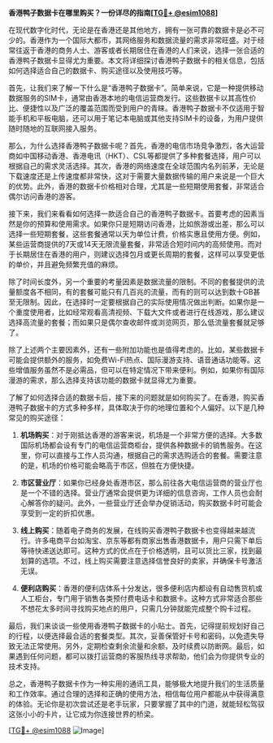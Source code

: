 **香港鸭子数据卡在哪里购买？一份详尽的指南[[TG💪+ @esim1088](https://t.me/s/esim1088)]**

在现代数字化时代，无论是在香港还是其他地方，拥有一张可靠的数据卡是必不可少的。香港作为一个国际大都市，其网络服务和数据流量的需求非常旺盛。对于经常往返于香港的商务人士、游客或者长期居住在香港的人们来说，选择一张合适的香港鸭子数据卡显得尤为重要。本文将详细探讨香港鸭子数据卡的相关信息，包括如何选择适合自己的数据卡、购买途径以及使用技巧等。

首先，让我们来了解一下什么是“香港鸭子数据卡”。简单来说，它是一种提供移动数据服务的SIM卡，通常由香港本地的电信运营商发行。这些数据卡以其高性价比、便捷性以及广泛的覆盖范围而受到用户的青睐。香港鸭子数据卡不仅适用于智能手机和平板电脑，还可以用于笔记本电脑或其他支持SIM卡的设备，为用户提供随时随地的互联网接入服务。

那么，为什么选择香港鸭子数据卡呢？首先，香港的电信市场竞争激烈，各大运营商如中国移动香港、香港电讯（HKT）、CSL等都提供了多种套餐选择，用户可以根据自己的需求灵活选择。其次，香港的网络速度在全球范围内名列前茅，无论是下载速度还是上传速度都非常快，这对于需要大量数据传输的用户来说是一个巨大的优势。此外，香港的数据卡价格相对合理，尤其是一些短期使用套餐，非常适合偶尔访问香港的游客。

接下来，我们来看看如何选择一款适合自己的香港鸭子数据卡。首要考虑的因素当然是你的预算和使用需求。如果你只是短期访问香港，比如旅游或出差，那么可以选择一些短期套餐，这些套餐通常以天为单位计费，价格实惠且使用方便。例如，某些运营商提供的7天或14天无限流量套餐，非常适合短时间内的高频使用。而对于长期居住在香港的用户，则建议选择包月或更长周期的套餐，这样可以享受更低的单价，并且避免频繁充值的麻烦。

除了时间长度外，另一个重要的考量因素是数据流量的限制。不同的套餐提供的流量额度各不相同，有的套餐可能只有几百兆的流量，而有的则可以达到数十GB甚至无限制。因此，在选择时一定要根据自己的实际使用情况做出判断。如果你是一个重度使用者，比如经常观看高清视频、下载大文件或者进行在线游戏，那么建议选择高流量的套餐；而如果只是偶尔查收邮件或浏览网页，那么低流量套餐就足够了。

除了上述两个主要因素外，还有一些附加功能也是值得考虑的。比如，某些数据卡可能会提供额外的服务，如免费Wi-Fi热点、国际漫游支持、语音通话功能等。这些增值服务虽然不是必需品，但可以在特定情况下带来便利。例如，如果你有国际漫游的需求，那么选择支持该功能的数据卡就显得尤为重要。

了解了如何选择合适的数据卡后，接下来的问题就是如何购买了。在香港，购买香港鸭子数据卡的方式多种多样，具体取决于你的地理位置和个人偏好。以下是几种常见的购买途径：

1. **机场购买**：对于刚抵达香港的游客来说，机场是一个非常方便的选择。大多数国际机场都会设有专门的电信运营商柜台，提供各种数据卡的销售服务。在这里，你可以直接与工作人员沟通，根据自己的需求选购适合的套餐。需要注意的是，机场的价格可能会略高于市区，但胜在方便快捷。

2. **市区营业厅**：如果你已经身处香港市区，那么前往各大电信运营商的营业厅也是一个不错的选择。营业厅通常会提供更为详细的信息咨询，工作人员也会耐心解答你的疑问。此外，一些营业厅还会举办促销活动，购买数据卡时可能会享受到一定的折扣优惠。

3. **线上购买**：随着电子商务的发展，在线购买香港鸭子数据卡也变得越来越流行。许多电商平台如淘宝、京东等都有商家出售香港数据卡，用户只需下单后等待快递送达即可。这种方式的优点在于价格透明，且可以货比三家，找到最划算的选项。不过，线上购买需要注意选择信誉良好的卖家，并确保卡号激活无误。

4. **便利店购买**：香港的便利店体系十分发达，很多便利店内都设有自动售货机或人工柜台，专门用于销售各类预付费电话卡和数据卡。这种方式非常适合那些不想花太多时间寻找购买地点的用户，只需几分钟就能完成整个购卡过程。

最后，我们来谈谈一些使用香港鸭子数据卡的小贴士。首先，记得提前规划好自己的行程，以便选择最合适的套餐类型。其次，妥善保管好卡号和密码，以免遗失导致无法正常使用。另外，定期检查剩余流量和余额，及时续费以防断网。最后，如果遇到任何问题，都可以拨打运营商的客服热线寻求帮助，他们会为你提供专业的技术支持。

总之，香港鸭子数据卡作为一种实用的通讯工具，能够极大地提升我们的生活质量和工作效率。通过合理的选择和正确的使用方法，相信每位用户都能从中获得满意的体验。无论你是初次尝试还是老手玩家，只要掌握了其中的门道，就能轻松驾驭这张小小的卡片，让它成为你连接世界的桥梁。

[[TG💪+ @esim1088](https://t.me/s/esim1088) ![Image](https://i.postimg.cc/4NQfJmqS/Snipaste-2025-05-13-00-14-12.png)]